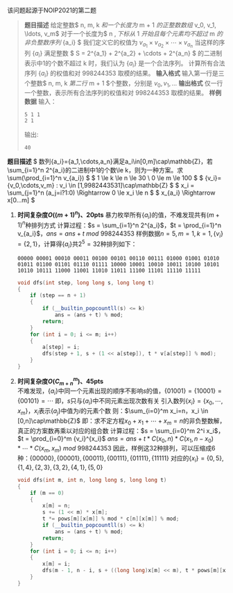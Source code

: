 该问题起源于NOIP2021的第二题
>**题目描述**
给定整数$ n, m, k $和一个长度为$ m + 1 $的正整数数组$ v_0, v_1, \ldots, v_m$
对于一个长度为$ n $, 下标从$ 1 $开始且每个元素均不超过$ m $的非负整数序列$ \{a_i\} $
我们定义它的权值为 $v_{a_1} \times v_{a_2} \times \cdots \times v_{a_n}$
当这样的序列 $\{a_i\}$ 满足整数 $ S = 2^{a_1} + 2^{a_2} + \cdots + 2^{a_n} $
的二进制表示中1的个数不超过 k 时，我们认为 $\{a_i\}$ 是一个合法序列。
计算所有合法序列 $\{a_i\}$ 的权值和对 998244353 取模的结果。
**输入格式**
输入第一行是三个整数$ n, m, k $第二行$ m + 1 $个整数，分别是 $v_0, v_1, \ldots$
**输出格式**
仅一行一个整数，表示所有合法序列的权值和对 998244353 取模的结果。
**样例数据**
>输入：
>```
>5 1 1
>2 1
>```
>输出:
>```
>40
>```
**题目描述**
$ 数列\{a_i\}=\{a_1,\cdots,a_n\}满足a_i\in[0,m]\cap\mathbb{Z}，若\sum_{i=1}^n 2^{a_i}的二进制中1的个数\le k，则为一种方案。求\sum(\prod_{i=1}^n v_{a_i}) $
$ 1 \le k \le n \le 30 \\ 0 \le m \le 100 $
$ \{v_i\}=\{v_0,\cdots,v_m\} : v_i \in [1,9982443531]\cap\mathbb{Z}  $
$ x_i = \sum_{j=1}^n (a_j=i?1:0) \Rightarrow 0 \le x_i \le n $
$ x_{a_i} \Rightarrow x[0...m] $
1. **时间复杂度$O((m+1)^n)$、20pts**
    暴力枚举所有$\{a_i\}$的值，不难发现共有${(m+1)}^n$种排列方式
    计算过程：$s = \sum_{i=1}^n 2^{a_i}$，$t = \prod_{i=1}^n v_{a_i}$，$ans = ans + t \ mod \ 998244353$
    样例数据$n=5,m=1,k=1,\{v_i\}=\{2,1\}$，计算得$\{a_i\}$共$2^5=32$种排列如下：
    ```
    00000 00001 00010 00011 00100 00101 00110 00111 01000 01001 01010 01011 01100 01101 01110 01111 10000 10001 10010 10011 10100 10101 10110 10111 11000 11001 11010 11011 11100 11101 11110 11111
    ```
    ```cpp
    void dfs(int step, long long s, long long t)
    {
        if (step == n + 1)
        {
            if (__builtin_popcountll(s) <= k)
                ans = (ans + t) % mod;
            return;
        }
        for (int i = 0; i <= m; i++)
        {
            a[step] = i;
            dfs(step + 1, s + (1 << a[step]), t * v[a[step]] % mod);
        }
    }
    ```
2. **时间复杂度$O(C^m_{m+n})$、45pts**               
    不难发现，$\{a_i\}$中同一个元素出现的顺序不影响$s$的值，$\{01001\}=\{10001\}=\{00101\}=\cdots$
    即，$s$只与$\{a_i\}$中不同元素出现次数有关
    引入数列$\{x_i\}=\{x_0,\cdots,x_m\}$，$x_i$表示$\{a_j\}$中值为$i$的元素个数
    则：$\sum_{i=0}^m x_i=n，x_i \in [0,n]\cap\mathbb{Z}$
    即：求不定方程$x_0 + x_1 + \cdots + x_m = n$的非负整数解，真正的方案数再乘以对应的组合数
    计算过程：$s = \sum_{i=0}^m 2^i x_i$，$t = \prod_{i=0}^m {v_i}^{x_i}$
    $ans = ans + t*C(x_0,n)*C(x_1,n-x_0)*\cdots*C(x_m,x_m)\ mod \ 998244353$
    因此，样例这32种排列，可以压缩成6种：$\{00000\},\{00001\},\{00011\},\{00111\},\{01111\},\{11111\}$
    对应的$\{x_i\}=\{0,5\},\{1,4\},\{2,3\},\{3,2\},\{4,1\},\{5,0\}$
    ```cpp
    void dfs(int m, int n, long long s, long long t)
    {
        if (m == 0)
        {
            x[m] = n;
            s += (1 << m) * x[m];
            t *= pows[m][x[m]] % mod * c[n][x[m]] % mod;
            if (__builtin_popcountll(s) <= k)
                ans = (ans + t) % mod;
            return;
        }
        for (int i = 0; i <= n; i++)
        {
            x[m] = i;
            dfs(m - 1, n - i, s + ((long long)x[m] << m), t * pows[m][x[m]] % mod * c[n][x[m]] % mod);
        }
    }
    ```
